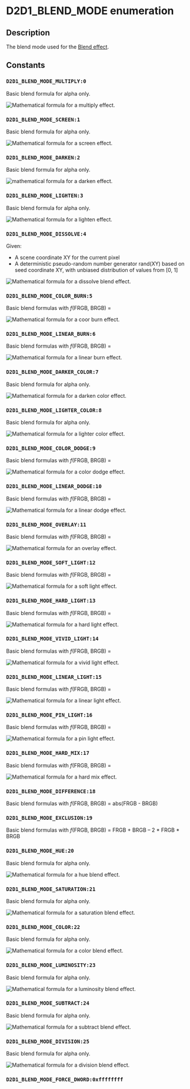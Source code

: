 # D2D1_BLEND_MODE enumeration

## Description

The blend mode used for the [Blend effect](https://learn.microsoft.com/windows/desktop/Direct2D/blend).

## Constants

### `D2D1_BLEND_MODE_MULTIPLY:0`

Basic blend formula for alpha only.

![Mathematical formula for a multiply effect.](https://learn.microsoft.com/windows/win32/api/d2d1effects/images/blend_mode_multiply_1.png)

### `D2D1_BLEND_MODE_SCREEN:1`

Basic blend formula for alpha only.

![Mathematical formula for a screen effect.](https://learn.microsoft.com/windows/win32/api/d2d1effects/images/blend_mode_screen_1.png)

### `D2D1_BLEND_MODE_DARKEN:2`

Basic blend formula for alpha only.

![mathematical formula for a darken effect.](https://learn.microsoft.com/windows/win32/api/d2d1effects/images/blend_mode_darken_1.png)

### `D2D1_BLEND_MODE_LIGHTEN:3`

Basic blend formula for alpha only.

![Mathematical formula for a lighten effect.](https://learn.microsoft.com/windows/win32/api/d2d1effects/images/blend_mode_lighten_1.png)

### `D2D1_BLEND_MODE_DISSOLVE:4`

Given:

* A scene coordinate XY for the current pixel
* A deterministic pseudo-random number generator rand(XY) based on seed coordinate XY, with unbiased distribution of values from [0, 1]

![Mathematical formula for a dissolve blend effect.](https://learn.microsoft.com/windows/win32/api/d2d1effects/images/blend_mode_dissolve_1.png)

### `D2D1_BLEND_MODE_COLOR_BURN:5`

Basic blend formulas with *f*(FRGB, BRGB) =

![Mathematical formula for a coor burn effect.](https://learn.microsoft.com/windows/win32/api/d2d1effects/images/blend_mode_colorburn_1.png)

### `D2D1_BLEND_MODE_LINEAR_BURN:6`

Basic blend formulas with *f*(FRGB, BRGB) =

![Mathematical formula for a linear burn effect.](https://learn.microsoft.com/windows/win32/api/d2d1effects/images/blend_mode_linearburn_1.png)

### `D2D1_BLEND_MODE_DARKER_COLOR:7`

Basic blend formula for alpha only.

![Mathematical formula for a darken color effect.](https://learn.microsoft.com/windows/win32/api/d2d1effects/images/blend_mode_darkencolor_1.png)

### `D2D1_BLEND_MODE_LIGHTER_COLOR:8`

Basic blend formula for alpha only.

![Mathematical formula for a lighter color effect.](https://learn.microsoft.com/windows/win32/api/d2d1effects/images/blend_mode_lightercolor_1.png)

### `D2D1_BLEND_MODE_COLOR_DODGE:9`

Basic blend formulas with *f*(FRGB, BRGB) =

![Mathematical formula for a color dodge effect.](https://learn.microsoft.com/windows/win32/api/d2d1effects/images/blend_mode_colordodge_1.png)

### `D2D1_BLEND_MODE_LINEAR_DODGE:10`

Basic blend formulas with *f*(FRGB, BRGB) =

![Mathematical formula for a linear dodge effect.](https://learn.microsoft.com/windows/win32/api/d2d1effects/images/blend_mode_lineardodge_1.png)

### `D2D1_BLEND_MODE_OVERLAY:11`

Basic blend formulas with *f*(FRGB, BRGB) =

![Mathematical formula for an overlay effect.](https://learn.microsoft.com/windows/win32/api/d2d1effects/images/blend_mode_overlay_1.png)

### `D2D1_BLEND_MODE_SOFT_LIGHT:12`

Basic blend formulas with *f*(FRGB, BRGB) =

![Mathematical formula for a soft light effect.](https://learn.microsoft.com/windows/win32/api/d2d1effects/images/blend_mode_softlight_1.png)

### `D2D1_BLEND_MODE_HARD_LIGHT:13`

Basic blend formulas with *f*(FRGB, BRGB) =

![Mathematical formula for a hard light effect.](https://learn.microsoft.com/windows/win32/api/d2d1effects/images/blend_mode_hardlight_1.png)

### `D2D1_BLEND_MODE_VIVID_LIGHT:14`

Basic blend formulas with *f*(FRGB, BRGB) =

![Mathematical formula for a vivid light effect.](https://learn.microsoft.com/windows/win32/api/d2d1effects/images/blend_mode_vividlight_1.png)

### `D2D1_BLEND_MODE_LINEAR_LIGHT:15`

Basic blend formulas with *f*(FRGB, BRGB) =

![Mathematical formula for a linear light effect.](https://learn.microsoft.com/windows/win32/api/d2d1effects/images/blend_mode_linearlight_1.png)

### `D2D1_BLEND_MODE_PIN_LIGHT:16`

Basic blend formulas with *f*(FRGB, BRGB) =

![Mathematical formula for a pin light effect.](https://learn.microsoft.com/windows/win32/api/d2d1effects/images/blend_mode_pinlight_1.png)

### `D2D1_BLEND_MODE_HARD_MIX:17`

Basic blend formulas with *f*(FRGB, BRGB) =

![Mathematical formula for a hard mix effect.](https://learn.microsoft.com/windows/win32/api/d2d1effects/images/blend_mode_hardmix_1.png)

### `D2D1_BLEND_MODE_DIFFERENCE:18`

Basic blend formulas with *f*(FRGB, BRGB) = abs(FRGB - BRGB)

### `D2D1_BLEND_MODE_EXCLUSION:19`

Basic blend formulas with *f*(FRGB, BRGB) = FRGB + BRGB – 2 * FRGB * BRGB

### `D2D1_BLEND_MODE_HUE:20`

Basic blend formula for alpha only.

![Mathematical formula for a hue blend effect.](https://learn.microsoft.com/windows/win32/api/d2d1effects/images/blend_mode_hue_1.png)

### `D2D1_BLEND_MODE_SATURATION:21`

Basic blend formula for alpha only.

![Mathematical formula for a saturation blend effect.](https://learn.microsoft.com/windows/win32/api/d2d1effects/images/blend_mode_saturation_1.png)

### `D2D1_BLEND_MODE_COLOR:22`

Basic blend formula for alpha only.

![Mathematical formula for a color blend effect.](https://learn.microsoft.com/windows/win32/api/d2d1effects/images/blend_mode_color_1.png)

### `D2D1_BLEND_MODE_LUMINOSITY:23`

Basic blend formula for alpha only.

![Mathematical formula for a luminosity blend effect.](https://learn.microsoft.com/windows/win32/api/d2d1effects/images/blend_mode_luminosity_1.png)

### `D2D1_BLEND_MODE_SUBTRACT:24`

Basic blend formula for alpha only.

![Mathematical formula for a subtract blend effect.](https://learn.microsoft.com/windows/win32/api/d2d1effects/images/blend_mode_subtract_1.png)

### `D2D1_BLEND_MODE_DIVISION:25`

Basic blend formula for alpha only.

![Mathematical formula for a division blend effect.](https://learn.microsoft.com/windows/win32/api/d2d1effects/images/blend_mode_division_1.png)

### `D2D1_BLEND_MODE_FORCE_DWORD:0xffffffff`